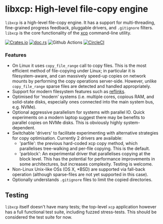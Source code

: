 # libxcp: High-level file-copy engine

`libxcp` is a high-level file-copy engine. It has a support for multi-threading,
fine-grained progress feedback, pluggable drivers, and `.gitignore` filters.
`libxcp` is the core functionality of the [xcp](https://crates.io/crates/xcp)
command-line utility.

[![Crates.io](https://img.shields.io/crates/v/xcp.svg?colorA=777777)](https://crates.io/crates/libxcp)
[![doc.rs](https://docs.rs/libxcp/badge.svg)](https://docs.rs/libxcp)
![Github Actions](https://github.com/tarka/xcp/actions/workflows/tests.yml/badge.svg)
[![CircleCI](https://circleci.com/gh/tarka/xcp.svg?style=shield)](https://circleci.com/gh/tarka/xcp)

### Features

* On Linux it uses `copy_file_range` call to copy files. This is the most
  efficient method of file-copying under Linux; in particular it is
  filesystem-aware, and can massively speed-up copies on network mounts by
  performing the copy operations server-side. However, unlike `copy_file_range`
  sparse files are detected and handled appropriately.
* Support for modern filesystem features such as [reflinks](https://btrfs.readthedocs.io/en/latest/Reflink.html).
* Optimised for 'modern' systems (i.e. multiple cores, copious RAM, and
  solid-state disks, especially ones connected into the main system bus,
  e.g. NVMe).
* Optional aggressive parallelism for systems with parallel IO. Quick
  experiments on a modern laptop suggest there may be benefits to parallel
  copies on NVMe disks. This is obviously highly system-dependent.
* Switchable 'drivers' to facilitate experimenting with alternative strategies
  for copy optimisation. Currently 2 drivers are available:
  * 'parfile': the previous hard-coded xcp copy method, which parallelises
    tree-walking and per-file copying. This is the default.
  * 'parblock': An experimental driver that parallelises copying at the block
    level. This has the potential for performance improvements in some
    architectures, but increases complexity. Testing is welcome.
* Non-Linux Unix-like OSs (OS X, *BSD) are supported via fall-back operation
  (although sparse-files are not yet supported in this case).
* Optionally understands `.gitignore` files to limit the copied directories.

## Testing

`libxcp` itself doesn't have many tests; the top-level `xcp` application however
has a full functional test suite, including fuzzed stress-tests. This should be
considered the test suite for now.
